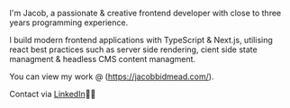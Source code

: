 I'm Jacob, a passionate & creative frontend developer with close to three years programming experience. 

I build modern frontend applications with TypeScript & Next.js, utilising react best practices such as server side rendering, cient side state managment & headless CMS content managment.

You can view my work @ (https://jacobbidmead.com/).

Contact via [LinkedIn](https://www.linkedin.com/in/jacob-bidmead-27810b253/)✌🏻
